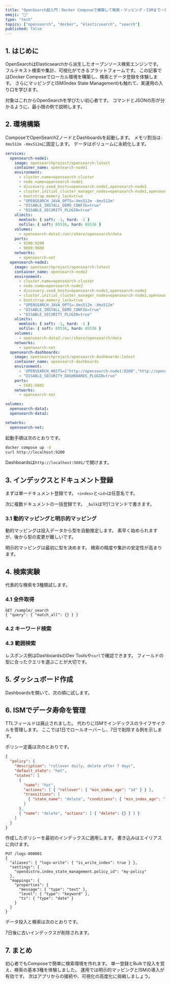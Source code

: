 ```yaml
---
title: "OpenSearch超入門：Docker Composeで構築して検索・マッピング・ISMまで一気に体験"
emoji: "🔎"
type: "tech"
topics: ["opensearch", "docker", "elasticsearch", "search"]
published: false
---
```

## 1. はじめに

OpenSearchはElasticsearchから派生したオープンソース検索エンジンです。
フルテキスト検索や集計、可視化ができるプラットフォームです。
この記事ではDocker Composeでローカル環境を構築し、検索とデータ登録を体験します。
さらにマッピングとISM(Index State Management)も触れて、実運用の入り口を学びます。

対象はこれからOpenSearchを学びたい初心者です。
コマンドとJSONの形が分かるように、最小限の例で説明します。

## 2. 環境構築

ComposeでOpenSearch2ノードとDashboardsを起動します。
メモリ割当は`-Xms512m -Xmx512m`に固定します。
データはボリュームに永続化します。

```yml
services:
  opensearch-node1:
    image: opensearchproject/opensearch:latest
    container_name: opensearch-node1
    environment:
      - cluster.name=opensearch-cluster
      - node.name=opensearch-node1
      - discovery.seed_hosts=opensearch-node1,opensearch-node2
      - cluster.initial_cluster_manager_nodes=opensearch-node1,opensearch-node2
      - bootstrap.memory_lock=true
      - "OPENSEARCH_JAVA_OPTS=-Xms512m -Xmx512m"
      - "DISABLE_INSTALL_DEMO_CONFIG=true"
      - "DISABLE_SECURITY_PLUGIN=true"
    ulimits:
      memlock: { soft: -1, hard: -1 }
      nofile: { soft: 65536, hard: 65536 }
    volumes:
      - opensearch-data1:/usr/share/opensearch/data
    ports:
      - 9200:9200
      - 9600:9600
    networks:
      - opensearch-net
  opensearch-node2:
    image: opensearchproject/opensearch:latest
    container_name: opensearch-node2
    environment:
      - cluster.name=opensearch-cluster
      - node.name=opensearch-node2
      - discovery.seed_hosts=opensearch-node1,opensearch-node2
      - cluster.initial_cluster_manager_nodes=opensearch-node1,opensearch-node2
      - bootstrap.memory_lock=true
      - "OPENSEARCH_JAVA_OPTS=-Xms512m -Xmx512m"
      - "DISABLE_INSTALL_DEMO_CONFIG=true"
      - "DISABLE_SECURITY_PLUGIN=true"
    ulimits:
      memlock: { soft: -1, hard: -1 }
      nofile: { soft: 65536, hard: 65536 }
    volumes:
      - opensearch-data2:/usr/share/opensearch/data
    networks:
      - opensearch-net
  opensearch-dashboards:
    image: opensearchproject/opensearch-dashboards:latest
    container_name: opensearch-dashboards
    environment:
      - 'OPENSEARCH_HOSTS=["http://opensearch-node1:9200","http://opensearch-node2:9200"]'
      - "DISABLE_SECURITY_DASHBOARDS_PLUGIN=true"
    ports:
      - 5601:5601
    networks:
      - opensearch-net

volumes:
  opensearch-data1:
  opensearch-data2:

networks:
  opensearch-net:
```

起動手順は次のとおりです。

```bash
docker compose up -d
curl http://localhost:9200
```

Dashboardsは`http://localhost:5601/`で開けます。

## 3. インデックスとドキュメント登録

まずは単一ドキュメント登録です。
`<index>`と`<id>`は任意名です。

次に複数ドキュメントの一括登録です。
`_bulk`は1行1コマンドで書きます。

### 3.1 動的マッピングと明示的マッピング

動的マッピングは投入データから型を自動推定します。
素早く始められますが、後から型の変更が難しいです。

明示的マッピングは最初に型を決めます。
検索の精度や集計の安定性が高まります。

## 4. 検索実験

代表的な検索を3種類試します。

### 4.1 全件取得

```http
GET /sample/_search
{ "query": { "match_all": {} } }
```

### 4.2 キーワード検索

### 4.3 範囲検索

レスポンス例はDashboardsのDev Toolsや`curl`で確認できます。
フィールドの型に合ったクエリを選ぶことが大切です。

## 5. ダッシュボード作成

Dashboardsを開いて、次の順に試します。

## 6. ISMでデータ寿命を管理

TTLフィールドは廃止されました。
代わりにISMでインデックスのライフサイクルを管理します。
ここでは1日でロールオーバーし、7日で削除する例を示します。

ポリシー定義は次のとおりです。

```json
{
  "policy": {
    "description": "rollover daily, delete after 7 days",
    "default_state": "hot",
    "states": [
      {
        "name": "hot",
        "actions": [ { "rollover": { "min_index_age": "1d" } } ],
        "transitions": [
          { "state_name": "delete", "conditions": { "min_index_age": "7d" } }
        ]
      },
      { "name": "delete", "actions": [ { "delete": {} } ] }
    ]
  }
}
```

作成したポリシーを最初のインデックスに適用します。
書き込みはエイリアスに向けます。

```http
PUT /logs-000001
{
  "aliases": { "logs-write": { "is_write_index": true } },
  "settings": {
    "opendistro.index_state_management.policy_id": "my-policy"
  },
  "mappings": {
    "properties": {
      "message": { "type": "text" },
      "level": { "type": "keyword" },
      "ts": { "type": "date" }
    }
  }
}
```

データ投入と検索は次のとおりです。

7日後に古いインデックスが削除されます。

## 7. まとめ

初心者でもComposeで簡単に検索環境を作れます。
単一登録とBulkで投入を覚え、検索の基本3種を体験しました。
運用では明示的マッピングとISMの導入が有効です。
次はアプリからの接続や、可視化の高度化に挑戦しましょう。
